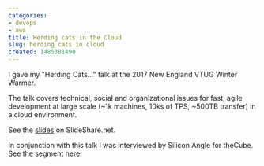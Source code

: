 ```yaml
---
categories:
- devops
- aws
title: Herding cats in the Cloud
slug: herding cats in cloud 
created: 1485381490
---
```

I gave my "Herding Cats..." talk at the 2017 New England VTUG Winter Warmer.

The talk covers technical, social and organizational issues for fast, agile development at large scale (~1k machines, 10ks of TPS, ~500TB transfer) in a cloud environment.

See the [slides](http://www.slideshare.net/DeweySasser/herding-cats-in-the-cloud) on SlideShare.net.

In conjunction with this talk I was interviewed by Silicon Angle for theCube.  See the segment [here](https://www.youtube.com/watch?v=Cyzv7jaSkOM&feature=youtu.be).
